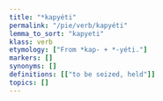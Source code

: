 ```yaml
---
title: "*kapyéti"
permalink: "/pie/verb/kapyéti"
lemma_to_sort: "kapyeti"
klass: verb
etymology: ["From *kap- +‎ *-yéti."]
markers: []
synonyms: []
definitions: [["to be seized, held"]]
topics: []
---
```

